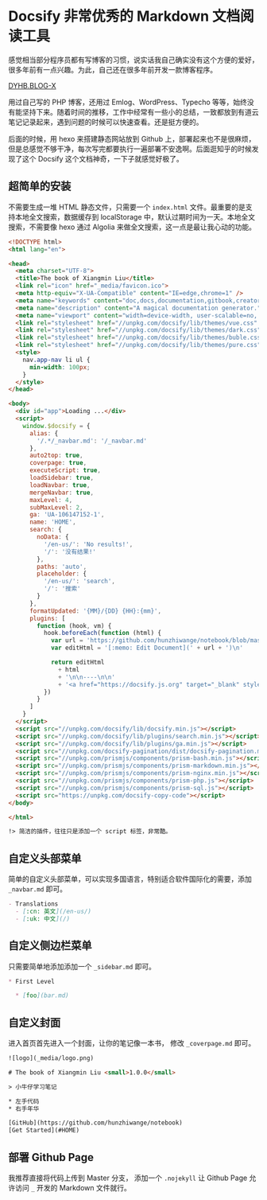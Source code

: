 # Docsify 非常优秀的 Markdown 文档阅读工具

感觉相当部分程序员都有写博客的习惯，说实话我自己确实没有这个方便的爱好，很多年前有一点兴趣。为此，自己还在很多年前开发一款博客程序。

[DYHB.BLOG-X](http://down.chinaz.com/soft/31194.htm)

用过自己写的 PHP 博客，还用过 Emlog、WordPress、Typecho 等等，始终没有能坚持下来。随着时间的推移，工作中经常有一些小的总结，一致都放到有道云笔记记录起来，遇到问题的时候可以快速查看。还是挺方便的。

后面的时候，用 hexo 来搭建静态网站放到 Github 上，部署起来也不是很麻烦，但是总感觉不够干净，每次写完都要执行一遍部署不安逸啊。后面逛知乎的时候发现了这个 Docsify 这个文档神奇，一下子就感觉好极了。

## 超简单的安装

不需要生成一堆 HTML 静态文件，只需要一个 `index.html` 文件。最重要的是支持本地全文搜索，数据缓存到 localStorage 中，默认过期时间为一天。本地全文搜索，不需要像 hexo 通过 Algolia 来做全文搜索，这一点是最让我心动的功能。

```html
<!DOCTYPE html>
<html lang="en">

<head>
  <meta charset="UTF-8">
  <title>The book of Xiangmin Liu</title>
  <link rel="icon" href="_media/favicon.ico">
  <meta http-equiv="X-UA-Compatible" content="IE=edge,chrome=1" />
  <meta name="keywords" content="doc,docs,documentation,gitbook,creator,generator,github,jekyll,github-pages,lxm">
  <meta name="description" content="A magical documentation generator.">
  <meta name="viewport" content="width=device-width, user-scalable=no, initial-scale=1.0, maximum-scale=1.0, minimum-scale=1.0">
  <link rel="stylesheet" href="//unpkg.com/docsify/lib/themes/vue.css" title="vue">
  <link rel="stylesheet" href="//unpkg.com/docsify/lib/themes/dark.css" title="dark" disabled>
  <link rel="stylesheet" href="//unpkg.com/docsify/lib/themes/buble.css" title="buble" disabled>
  <link rel="stylesheet" href="//unpkg.com/docsify/lib/themes/pure.css" title="pure" disabled>
  <style>
    nav.app-nav li ul {
      min-width: 100px;
    }
  </style>
</head>

<body>
  <div id="app">Loading ...</div>
  <script>
    window.$docsify = {
      alias: {
        '/.*/_navbar.md': '/_navbar.md'
      },
      auto2top: true,
      coverpage: true,
      executeScript: true,
      loadSidebar: true,
      loadNavbar: true,
      mergeNavbar: true,
      maxLevel: 4,
      subMaxLevel: 2,
      ga: 'UA-106147152-1',
      name: 'HOME',
      search: {
        noData: {
          '/en-us/': 'No results!',
          '/': '没有结果!'
        },
        paths: 'auto',
        placeholder: {
          '/en-us/': 'search',
          '/': '搜索'
        }
      },
      formatUpdated: '{MM}/{DD} {HH}:{mm}',
      plugins: [
        function (hook, vm) {
          hook.beforeEach(function (html) {
            var url = 'https://github.com/hunzhiwange/notebook/blob/master/' + vm.route.file
            var editHtml = '[:memo: Edit Document](' + url + ')\n'

            return editHtml
              + html
              + '\n\n----\n\n'
              + '<a href="https://docsify.js.org" target="_blank" style="color: inherit; font-weight: normal; text-decoration: none;">Powered by docsify</a>'
          })
        }
      ]
    }
  </script>
  <script src="//unpkg.com/docsify/lib/docsify.min.js"></script>
  <script src="//unpkg.com/docsify/lib/plugins/search.min.js"></script>
  <script src="//unpkg.com/docsify/lib/plugins/ga.min.js"></script>
  <script src="//unpkg.com/docsify-pagination/dist/docsify-pagination.min.js"></script>
  <script src="//unpkg.com/prismjs/components/prism-bash.min.js"></script>
  <script src="//unpkg.com/prismjs/components/prism-markdown.min.js"></script>
  <script src="//unpkg.com/prismjs/components/prism-nginx.min.js"></script>
  <script src="//unpkg.com/prismjs/components/prism-php.js"></script>
  <script src="//unpkg.com/prismjs/components/prism-sql.js"></script>
  <script src="https://unpkg.com/docsify-copy-code"></script>
</body>

</html>
```

```markdown
!> 简洁的插件，往往只是添加一个 script 标签，非常酷。
```

## 自定义头部菜单

简单的自定义头部菜单，可以实现多国语言，特别适合软件国际化的需要，添加 `_navbar.md` 即可。

```markdown
- Translations
  - [:cn: 英文](/en-us/)
  - [:uk: 中文](/)
```

## 自定义侧边栏菜单

只需要简单地添加添加一个 `_sidebar.md` 即可。

```markdown
* First Level

  * [foo](bar.md)
```

## 自定义封面

进入首页首先进入一个封面，让你的笔记像一本书， 修改  `_coverpage.md` 即可。

```html
![logo](_media/logo.png)

# The book of Xiangmin Liu <small>1.0.0</small>

> 小牛仔学习笔记

* 左手代码
* 右手年华

[GitHub](https://github.com/hunzhiwange/notebook)
[Get Started](#HOME)
```

## 部署 Github Page

我推荐直接将代码上传到 Master 分支， 添加一个 `.nojekyll` 让 Github Page 允许访问 `_` 开发的 Markdown 文件就行。